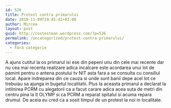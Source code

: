 ```yaml
---
id: 526
title: Protest contra primarului
date: 2010-11-09T19:45:41+03:00
author: Mircea
layout: post
guid: http://costestean.wordpress.com/?p=526
permalink: /uncategorized/protest-contra-primarului/
categories:
  - Fără categorie
---
```

A ajuns cutitul la os primarul isi ese din pepeni unu din cele mai recente dar nu cea mai recenta realizare adica incalcare este acordarea unui lot de pamint pentru o antena postului tv NIT asta fara a se consulta cu consiliul local. Apare indreparea din ce cauza si unde sunt banii depe acel lot ce trebuiau sa ajunga in bugetul localitatii. Plus la aceasta primarul a declarat la intilnirea PCRM cu alegatorii ca a facut carare adica acea suta de metri din centru pina la lt OLYMP si ca PCRM a reparat spitalul si acuma repara drumul. De aceia eu cred ca a sosit timpul de un protest la noi in localitate.